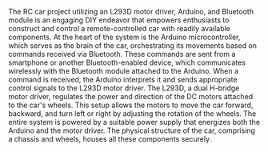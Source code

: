 The RC car project utilizing an L293D motor driver, Arduino, and Bluetooth module is an engaging DIY endeavor that empowers enthusiasts to construct and control a remote-controlled car with readily available components. At the heart of the system is the Arduino microcontroller, which serves as the brain of the car, orchestrating its movements based on commands received via Bluetooth. These commands are sent from a smartphone or another Bluetooth-enabled device, which communicates wirelessly with the Bluetooth module attached to the Arduino. When a command is received, the Arduino interprets it and sends appropriate control signals to the L293D motor driver. The L293D, a dual H-bridge motor driver, regulates the power and direction of the DC motors attached to the car's wheels. This setup allows the motors to move the car forward, backward, and turn left or right by adjusting the rotation of the wheels. The entire system is powered by a suitable power supply that energizes both the Arduino and the motor driver. The physical structure of the car, comprising a chassis and wheels, houses all these components securely.
